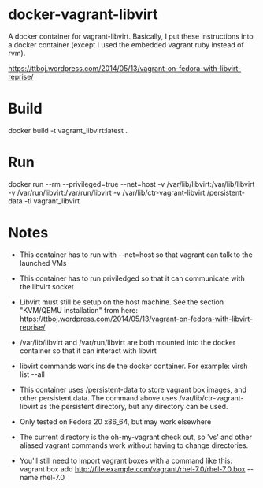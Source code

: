 docker-vagrant-libvirt
======================

A docker container for vagrant-libvirt. Basically, I put these instructions into a docker container (except I used the embedded vagrant ruby instead of rvm).

https://ttboj.wordpress.com/2014/05/13/vagrant-on-fedora-with-libvirt-reprise/

Build
=====
docker build -t vagrant_libvirt:latest .


Run
===
docker run --rm --privileged=true --net=host -v /var/lib/libvirt:/var/lib/libvirt -v /var/run/libvirt:/var/run/libvirt -v /var/lib/ctr-vagrant-libvirt:/persistent-data -ti vagrant_libvirt


Notes
=====
* This container has to run with --net=host so that vagrant can talk to the launched VMs

* This container has to run priviledged so that it can communicate with the libvirt socket

* Libvirt must still be setup on the host machine. See the section "KVM/QEMU installation" from here: https://ttboj.wordpress.com/2014/05/13/vagrant-on-fedora-with-libvirt-reprise/

* /var/lib/libvirt and /var/run/libvirt are both mounted into the docker container so that it can interact with libvirt

* libvirt commands work inside the docker container. For example: virsh list --all

* This container uses /persistent-data to store vagrant box images, and other persistent data. The command above uses /var/lib/ctr-vagrant-libvirt as the persistent directory, but any directory can be used.

* Only tested on Fedora 20 x86_64, but may work elsewhere

* The current directory is the oh-my-vagrant check out, so 'vs' and other aliased vagrant commands work without having to change directories.

* You'll still need to import vagrant boxes with a command like this:
  vagrant box add http://file.example.com/vagrant/rhel-7.0/rhel-7.0.box --name rhel-7.0
